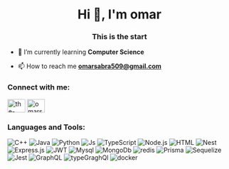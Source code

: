 <h1 align="center">Hi 👋, I'm omar</h1>
<h3 align="center">This is the start</h3>

- 🌱 I’m currently learning **Computer Science**

- 📫 How to reach me **omarsabra509@gmail.com**

<h3 align="left">Connect with me:</h3>
<p align="left">
<a href="https://www.linkedin.com/in/the-sabra" target="_blank"><img align="center" src="https://raw.githubusercontent.com/rahuldkjain/github-profile-readme-generator/master/src/images/icons/Social/linked-in-alt.svg" alt="the-sabra/" height="30" width="40" /></a>
<a href="https://codeforces.com/profile/omarsabra509" target="blank"><img align="center" src="https://raw.githubusercontent.com/rahuldkjain/github-profile-readme-generator/master/src/images/icons/Social/codeforces.svg" alt="omarsabra509" height="30" width="40" /></a>
</p>

<h3 align="left">Languages and Tools:</h3>

![C++]
![Java]
![Python]
![Js]
![TypeScript]
![Node.js]
![HTML]
![Nest]
![Express.js]
![JWT]
![Mysql]
![MongoDb]
![redis]
![Prisma]
![Sequelize]
![Jest]
![GraphQL]
![typeGraghQl]
![docker]




<!-- MARKDOWN LINKS & IMAGES -->
[MySQL]: https://img.shields.io/badge/MySQL-00000F?style=for-the-badge&logo=mysql&logoColor=white
[Nest]: https://img.shields.io/badge/nestjs-%23E0234E.svg?style=for-the-badge&logo=nestjs&logoColor=white
[Prisma]: https://img.shields.io/badge/Prisma-3982CE?style=for-the-badge&logo=Prisma&logoColor=white
[Jest]: https://img.shields.io/badge/-jest-%23C21325?style=for-the-badge&logo=jest&logoColor=white
[Express.js]: https://img.shields.io/badge/express.js-%23404d59.svg?style=for-the-badge&logo=express&logoColor=%2361DAFB
[Node.js]: https://img.shields.io/badge/node.js-026E00?style=for-the-badge&logo=node.js&logoColor=white
[TypeScript]: https://img.shields.io/badge/typescript-%23007ACC.svg?style=for-the-badge&logo=typescript&logoColor=white
[Js]: https://img.shields.io/badge/JavaScript-F7DF1E?style=for-the-badge&logo=javascript&logoColor=black
[Java]: https://img.shields.io/badge/java-%23ED8B00.svg?style=for-the-badge&logo=openjdk&logoColor=black
[C++]: https://img.shields.io/badge/c++-%2300599C.svg?style=for-the-badge&logo=c%2B%2B&logoColor=black
[HTML]: https://img.shields.io/badge/html5-%23E34F26.svg?style=for-the-badge&logo=html5&logoColor=white
[Python]: https://img.shields.io/badge/Python-14354C?style=for-the-badge&logo=python&logoColor=white
[JWT]: https://img.shields.io/badge/JWT-black?style=for-the-badge&logo=JSON%20web%20tokens
[MongoDb]: https://img.shields.io/badge/MongoDB-%234ea94b.svg?style=for-the-badge&logo=mongodb&logoColor=white
[Sequelize]: https://img.shields.io/badge/Sequelize-52B0E7?style=for-the-badge&logo=Sequelize&logoColor=black
[typeGraghQl]: https://img.shields.io/badge/-TypeGraphQL-%23C04392?style=for-the-badge
[GraphQL]: https://img.shields.io/badge/-GraphQL-E10098?style=for-the-badge&logo=graphql&logoColor=white
[docker]: https://img.shields.io/badge/docker-%230db7ed.svg?style=for-the-badge&logo=docker&logoColor=white
[redis]: https://img.shields.io/badge/redis-%23DD0031.svg?style=for-the-badge&logo=redis&logoColor=white
